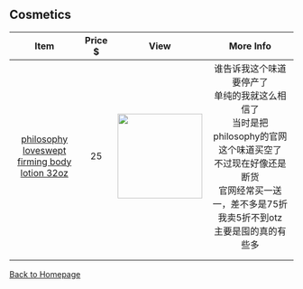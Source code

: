 ## Cosmetics

|                             Item                             | Price $ |                       View                       |                          More Info                           |
| :----------------------------------------------------------: | :-----: | :----------------------------------------------: | :----------------------------------------------------------: |
| <p><a href ="https://bit.ly/2L1R3l7">philosophy<br/>loveswept<br/>firming body lotion 32oz</a><p/> |   25    | <img src="https://bit.ly/2MmIMxV" width="150" /> | 谁告诉我这个味道要停产了<br />单纯的我就这么相信了<br />当时是把philosophy的官网这个味道买空了<br />不过现在好像还是断货<br />官网经常买一送一，差不多是75折<br />我卖5折不到otz<br />主要是囤的真的有些多 |
|                                                              |         |                                                  |                                                              |
|                                                              |         |                                                  |                                                              |

[Back to Homepage](https://github.com/radium0729/Personal-Sale/blob/master/README.md)

